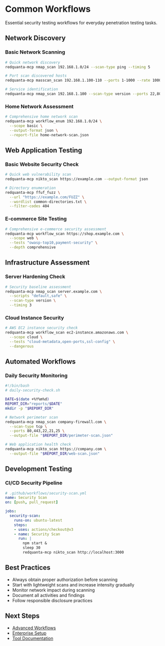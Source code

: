 # Common Workflows

Essential security testing workflows for everyday penetration testing tasks.

## Network Discovery

### Basic Network Scanning
```bash
# Quick network discovery
redquanta-mcp nmap_scan 192.168.1.0/24 --scan-type ping --timing 5

# Port scan discovered hosts
redquanta-mcp masscan_scan 192.168.1.100-110 --ports 1-1000 --rate 1000

# Service identification
redquanta-mcp nmap_scan 192.168.1.100 --scan-type version --ports 22,80,443
```

### Home Network Assessment
```bash
# Comprehensive home network scan
redquanta-mcp workflow_enum 192.168.1.0/24 \
  --scope basic \
  --output-format json \
  --report-file home-network-scan.json
```

## Web Application Testing

### Basic Website Security Check
```bash
# Quick web vulnerability scan
redquanta-mcp nikto_scan https://example.com --output-format json

# Directory enumeration
redquanta-mcp ffuf_fuzz \
  --url "https://example.com/FUZZ" \
  --wordlist common-directories.txt \
  --filter-codes 404
```

### E-commerce Site Testing
```bash
# Comprehensive e-commerce security assessment
redquanta-mcp workflow_scan https://shop.example.com \
  --scope web \
  --tests "owasp-top10,payment-security" \
  --depth comprehensive
```

## Infrastructure Assessment

### Server Hardening Check
```bash
# Security baseline assessment
redquanta-mcp nmap_scan server.example.com \
  --scripts "default,safe" \
  --scan-type version \
  --timing 3
```

### Cloud Instance Security
```bash
# AWS EC2 instance security check
redquanta-mcp workflow_scan ec2-instance.amazonaws.com \
  --scope cloud \
  --tests "cloud-metadata,open-ports,ssl-config" \
  --dangerous
```

## Automated Workflows

### Daily Security Monitoring
```bash
#!/bin/bash
# daily-security-check.sh

DATE=$(date +%Y%m%d)
REPORT_DIR="reports/$DATE"
mkdir -p "$REPORT_DIR"

# Network perimeter scan
redquanta-mcp nmap_scan company-firewall.com \
  --scan-type tcp \
  --ports 80,443,22,21,25 \
  --output-file "$REPORT_DIR/perimeter-scan.json"

# Web application health check
redquanta-mcp nikto_scan https://company.com \
  --output-file "$REPORT_DIR/web-scan.json"
```

## Development Testing

### CI/CD Security Pipeline
```yaml
# .github/workflows/security-scan.yml
name: Security Scan
on: [push, pull_request]

jobs:
  security-scan:
    runs-on: ubuntu-latest
    steps:
    - uses: actions/checkout@v3
    - name: Security Scan
      run: |
        npm start &
        sleep 30
        redquanta-mcp nikto_scan http://localhost:3000
```

## Best Practices
- Always obtain proper authorization before scanning
- Start with lightweight scans and increase intensity gradually
- Monitor network impact during scanning
- Document all activities and findings
- Follow responsible disclosure practices

## Next Steps
- [Advanced Workflows](advanced-workflows.md)
- [Enterprise Setup](../tutorials/enterprise-setup.md)
- [Tool Documentation](../tools/overview.md)
